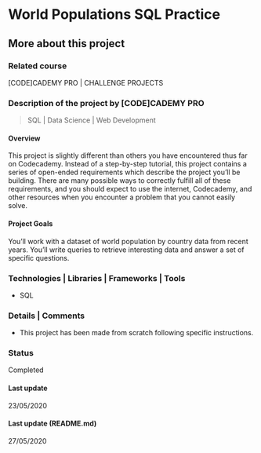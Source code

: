 # World Populations SQL Practice

## More about this project

### Related course
[CODE]CADEMY PRO | CHALLENGE PROJECTS

### Description of the project by [CODE]CADEMY PRO
> SQL | Data Science | Web Development

#### Overview
This project is slightly different than others you have encountered thus far on Codecademy. Instead of a step-by-step tutorial, this project contains a series of open-ended requirements which describe the project you’ll be building. There are many possible ways to correctly fulfill all of these requirements, and you should expect to use the internet, Codecademy, and other resources when you encounter a problem that you cannot easily solve. 

#### Project Goals
You’ll work with a dataset of world population by country data from recent years. You’ll write queries to retrieve interesting data and answer a set of specific questions.
  
### Technologies | Libraries | Frameworks | Tools  
- SQL

### Details | Comments
- This project has been made from scratch following specific instructions. 

### Status
Completed

#### Last update
23/05/2020

#### Last update (README.md)
27/05/2020
